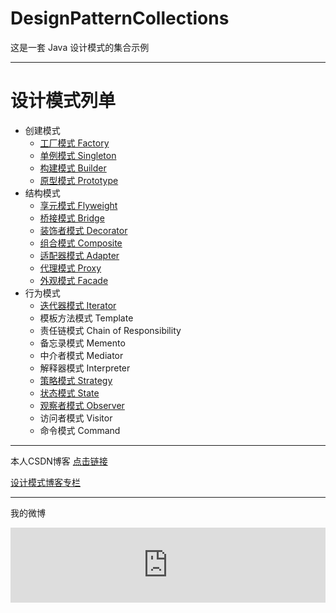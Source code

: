 # DesignPatternCollections
这是一套 Java 设计模式的集合示例

------------------------------------------

# 设计模式列单
-   创建模式
    -   [工厂模式  Factory](http://blog.csdn.net/lemon_tree12138/article/details/46225213)
    -   [单例模式  Singleton](http://blog.csdn.net/lemon_tree12138/article/details/46006071)
    -   [构建模式  Builder](http://blog.csdn.net/lemon_tree12138/article/details/50246499)
    -   [原型模式  Prototype](http://blog.csdn.net/lemon_tree12138/article/details/50787390)
-   结构模式
    -   [享元模式  Flyweight](http://blog.csdn.net/lemon_tree12138/article/details/51241598)
    -   [桥接模式  Bridge](http://blog.csdn.net/lemon_tree12138/article/details/51024127)
    -   [装饰者模式  Decorator](http://blog.csdn.net/lemon_tree12138/article/details/45870027)
    -   [组合模式  Composite](http://blog.csdn.net/lemon_tree12138/article/details/51437883)
    -   [适配器模式  Adapter](http://blog.csdn.net/lemon_tree12138/article/details/50326851)
    -   [代理模式  Proxy](http://blog.csdn.net/lemon_tree12138/article/details/50326817)
    -   [外观模式  Facade](http://blog.csdn.net/lemon_tree12138/article/details/51592617)
-   行为模式
    -   [迭代器模式  Iterator](http://blog.csdn.net/lemon_tree12138/article/details/50799562)
    -   模板方法模式  Template
    -   责任链模式  Chain of Responsibility
    -   备忘录模式  Memento
    -   中介者模式  Mediator
    -   解释器模式  Interpreter
    -   [策略模式  Strategy](http://blog.csdn.net/lemon_tree12138/article/details/45894511)
    -   [状态模式  State](http://blog.csdn.net/lemon_tree12138/article/details/51596556)
    -   [观察者模式  Observer](http://blog.csdn.net/lemon_tree12138/article/details/45483511)
    -   访问者模式  Visitor
    -   命令模式  Command

------------------------------------------

本人CSDN博客 [点击链接](http://blog.csdn.net/lemon_tree12138)

[设计模式博客专栏](http://blog.csdn.net/column/details/java-designpattern-w.html)


------------------------------------------

我的微博

<body>
<iframe class="share_self" scrolling="no" src="http://widget.weibo.com/weiboshow/index.php?language=&amp;width=0&amp;height=120&amp;fansRow=1&amp;ptype=1&amp;speed=0&amp;skin=8&amp;isTitle=1&amp;noborder=1&amp;isWeibo=0&amp;isFans=0&amp;uid=5131020927&amp;verifier=125fcf9d&amp;dpc=1" frameborder="0" height="120" width="100%"></iframe>
</body>